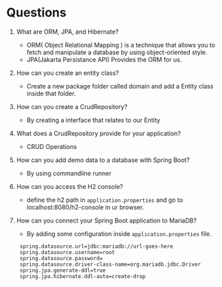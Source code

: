 # Questions
1. What are ORM, JPA, and Hibernate?
    - ORM( Object Relational Mapping ) is a technique
    that allows you to fetch and manipulate a database by
    using object-oriented style.
    - JPA(Jakarta Persistance API) Provides the ORM for us.
   
2. How can you create an entity class?
    - Create a new package folder called domain and
    add a Entity class inside that folder.
   
3. How can you create a CrudRepository?
    - By creating a interface that relates to our Entity
   
4. What does a CrudRepository provide for your application?
    - CRUD Operations

5. How can you add demo data to a database with Spring Boot?
    - By using commandline runner

6. How can you access the H2 console?
    - define the h2 path in ```application.properties```
   and go to localhost:8080/h2-console in ur browser.
   
7. How can you connect your Spring Boot application to MariaDB?
    - By adding some configuration inside ```application.properties```
    file.
   ```properties
    spring.datasource.url=jdbc:mariadb://url-goes-here
    spring.datasource.username=root
    spring.datasource.password=
    spring.datasource.driver-class-name=org.mariadb.jdbc.Driver
    spring.jpa.generate-ddl=true
    spring.jpa.hibernate.ddl-auto=create-drop
    ```